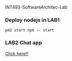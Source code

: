INT493-SoftwareArchitec-Lab
### Deploy nodejs in LAB1
`pm2 start npm -- start`

### LAB2 Chat app
[Click here!!](https://github.com/miechayakorn/INT493-SoftwareArchitec-Lab/tree/master/LAB2/chat-app)
